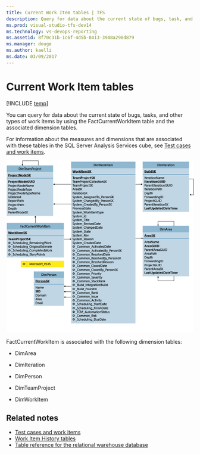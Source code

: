 ```yaml
---
title: Current Work Item tables | TFS
description: Query for data about the current state of bugs, task, and other type of work items 
ms.prod: visual-studio-tfs-dev14
ms.technology: vs-devops-reporting 
ms.assetid: 8f70c31b-1c6f-4d5b-8413-3948a298d879
ms.manager: douge
ms.author: kaelli
ms.date: 03/09/2017
---
```


# Current Work Item tables

[!INCLUDE [temp](../_shared/tfs-header-17-15.md)]


You can query for data about the current state of bugs, tasks, and other types of work items by using the FactCurrentWorkItem table and the associated dimension tables.  
  
 For information about the measures and dimensions that are associated with these tables in the SQL Server Analysis Services cube, see [Test cases and work items](perspective-test-analyze-report-work.md).  
  
 ![Fact Table for Current Work Items](_img/teamproj_currentworkitem.png "TeamProj_CurrentWorkItem")  
  
 FactCurrentWorkItem is associated with the following dimension tables:  
  
-   DimArea  
  
-   DimIteration  
  
-   DimPerson  
  
-   DimTeamProject  
  
-   DimWorkItem  
  
## Related notes 
-  [Test cases and work items](perspective-test-analyze-report-work.md)   
-  [Work Item History tables](work-item-history-tables.md)   
-  [Table reference for the relational warehouse database](table-reference-relational-warehouse-database.md)